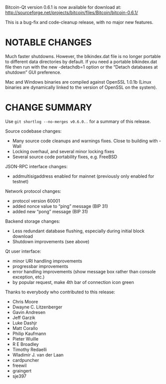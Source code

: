 Bitcoin-Qt version 0.6.1 is now available for download at:
<http://sourceforge.net/projects/bitcoin/files/Bitcoin/bitcoin-0.6.1/>

This is a bug-fix and code-cleanup release, with no major new features.

# NOTABLE CHANGES

Much faster shutdowns. However, the blkindex.dat file is no longer portable to
different data directories by default. If you need a portable blkindex.dat
file then run with the new -detachdb=1 option or the “Detach databases at
shutdown” GUI preference.

Mac and Windows binaries are compiled against OpenSSL 1.0.1b (Linux binaries
are dynamically linked to the version of OpenSSL on the system).

# CHANGE SUMMARY

Use `git shortlog --no-merges v0.6.0..` for a summary of this release.

Source codebase changes:

  * Many source code cleanups and warnings fixes. Close to building with -Wall
  * Locking overhaul, and several minor locking fixes
  * Several source code portability fixes, e.g. FreeBSD

JSON-RPC interface changes:

  * addmultisigaddress enabled for mainnet (previously only enabled for testnet)

Network protocol changes:

  * protocol version 60001
  * added nonce value to “ping” message (BIP 31)
  * added new “pong” message (BIP 31)

Backend storage changes:

  * Less redundant database flushing, especially during initial block download
  * Shutdown improvements (see above)

Qt user interface:

  * minor URI handling improvements
  * progressbar improvements
  * error handling improvements (show message box rather than console exception, etc.)
  * by popular request, make 4th bar of connection icon green

Thanks to everybody who contributed to this release:

  * Chris Moore
  * Dwayne C. Litzenberger
  * Gavin Andresen
  * Jeff Garzik
  * Luke Dashjr
  * Matt Corallo
  * Philip Kaufmann
  * Pieter Wuille
  * R E Broadley
  * Timothy Redaelli
  * Wladimir J. van der Laan
  * cardpuncher
  * freewil
  * graingert
  * sje397

